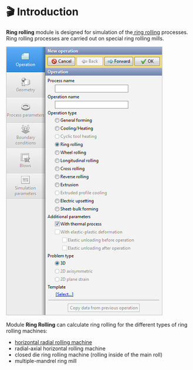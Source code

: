 # 🎬 Introduction

**Ring rolling** module is designed for simulation of the[ ring rolling](https://en.wikipedia.org/wiki/Rolling_%28metalworking%29?oldformat=true#Ring_rolling) processes. Ring rolling processes are carried out on special ring rolling mills.

![](.gitbook/assets/ring-rolling-operation%20%281%29.png)

Module **Ring Rolling** can calculate ring rolling for the different types of ring rolling machines:

* [horizontal radial rolling machine](https://en.wikipedia.org/wiki/Rolling_%28metalworking%29?oldformat=true#/media/File:Ring_rolling.png)
* radial-axial horizontal rolling machine
* closed die ring rolling machine \(rolling inside of the main roll\)
* multiple-mandrel ring mill

